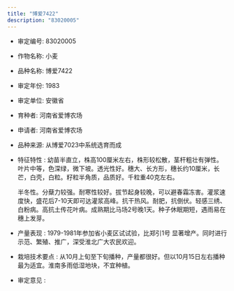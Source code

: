 ```yaml
---
title: "博爱7422"
description: "83020005"
---
```

* 审定编号:  83020005

*  作物名称:  小麦

*  品种名称:  博爱7422

*  审定年份:  1983

*  审定单位:  安徽省

* 育种者:  河南省爱博农场

*  申请者:  河南省爱博农场

*  品种来源:  从博爱7023中系统选育而成

*  特征特性 : 
幼苗半直立，株高100厘米左右，株形较松散，茎杆粗壮有弹性。叶片中等，色深绿，微下坡。透光性好。穗大、长方形，穗长约10厘米，长芒，白壳，白粒。籽粒半角质，品质好。千粒重40克左右。
   半冬性。分蘖力较强。耐寒性较好。拔节起身较晚，可以避春霜冻害。灌浆速度快，盛花后7-10天即可达灌浆高峰。抗干热风。耐肥，抗倒伏。轻感三绣、白粉病。高抗土传花叶病。成熟期比马场2号晚1天。种子休眠期短，遇雨易在穗上发芽。

 
*  产量表现 : 
1979-1981年参加省小麦区试试验，比郑引1号 显著增产。同时进行示范、繁殖、推广，深受淮北广大农民欢迎。

*  栽培技术要点 : 
从10月上旬至下旬播种，产量都很好。但以10月15日左右播种最为适宜。淮南多雨低湿地块，不宜种植。


*  审定意见 : 

